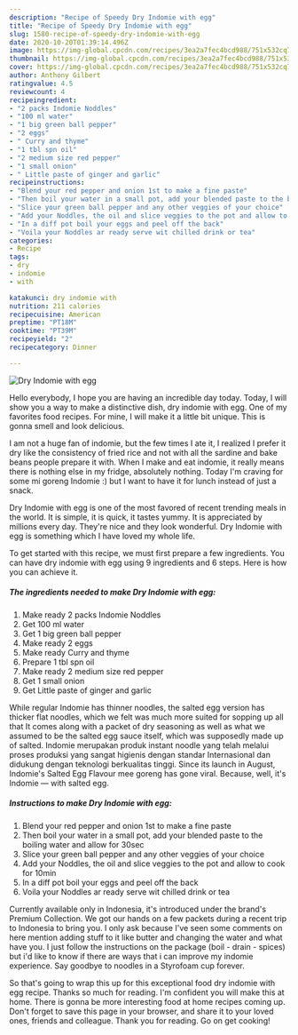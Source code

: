 ```yaml
---
description: "Recipe of Speedy Dry Indomie with egg"
title: "Recipe of Speedy Dry Indomie with egg"
slug: 1580-recipe-of-speedy-dry-indomie-with-egg
date: 2020-10-20T01:39:14.496Z
image: https://img-global.cpcdn.com/recipes/3ea2a7fec4bcd988/751x532cq70/dry-indomie-with-egg-recipe-main-photo.jpg
thumbnail: https://img-global.cpcdn.com/recipes/3ea2a7fec4bcd988/751x532cq70/dry-indomie-with-egg-recipe-main-photo.jpg
cover: https://img-global.cpcdn.com/recipes/3ea2a7fec4bcd988/751x532cq70/dry-indomie-with-egg-recipe-main-photo.jpg
author: Anthony Gilbert
ratingvalue: 4.5
reviewcount: 4
recipeingredient:
- "2 packs Indomie Noddles"
- "100 ml water"
- "1 big green ball pepper"
- "2 eggs"
- " Curry and thyme"
- "1 tbl spn oil"
- "2 medium size red pepper"
- "1 small onion"
- " Little paste of ginger and garlic"
recipeinstructions:
- "Blend your red pepper and onion 1st to make a fine paste"
- "Then boil your water in a small pot, add your blended paste to the boiling water and allow for 30sec"
- "Slice your green ball pepper and any other veggies of your choice"
- "Add your Noddles, the oil and slice veggies to the pot and allow to cook for 10min"
- "In a diff pot boil your eggs and peel off the back"
- "Voila your Noddles ar ready serve wit chilled drink or tea"
categories:
- Recipe
tags:
- dry
- indomie
- with

katakunci: dry indomie with 
nutrition: 211 calories
recipecuisine: American
preptime: "PT18M"
cooktime: "PT39M"
recipeyield: "2"
recipecategory: Dinner

---
```



![Dry Indomie with egg](https://img-global.cpcdn.com/recipes/3ea2a7fec4bcd988/751x532cq70/dry-indomie-with-egg-recipe-main-photo.jpg)

Hello everybody, I hope you are having an incredible day today. Today, I will show you a way to make a distinctive dish, dry indomie with egg. One of my favorites food recipes. For mine, I will make it a little bit unique. This is gonna smell and look delicious.

I am not a huge fan of indomie, but the few times I ate it, I realized I prefer it dry like the consistency of fried rice and not with all the sardine and bake beans people prepare it with. When I make and eat indomie, it really means there is nothing else in my fridge, absolutely nothing. Today I&#39;m craving for some mi goreng Indomie :) but I want to have it for lunch instead of just a snack.

Dry Indomie with egg is one of the most favored of recent trending meals in the world. It is simple, it is quick, it tastes yummy. It is appreciated by millions every day. They're nice and they look wonderful. Dry Indomie with egg is something which I have loved my whole life.


To get started with this recipe, we must first prepare a few ingredients. You can have dry indomie with egg using 9 ingredients and 6 steps. Here is how you can achieve it.

<!--inarticleads1-->

##### The ingredients needed to make Dry Indomie with egg:

1. Make ready 2 packs Indomie Noddles
1. Get 100 ml water
1. Get 1 big green ball pepper
1. Make ready 2 eggs
1. Make ready  Curry and thyme
1. Prepare 1 tbl spn oil
1. Make ready 2 medium size red pepper
1. Get 1 small onion
1. Get  Little paste of ginger and garlic


While regular Indomie has thinner noodles, the salted egg version has thicker flat noodles, which we felt was much more suited for sopping up all that It comes along with a packet of dry seasoning as well as what we assumed to be the salted egg sauce itself, which was supposedly made up of salted. Indomie merupakan produk instant noodle yang telah melalui proses produksi yang sangat higienis dengan standar Internasional dan didukung dengan teknologi berkualitas tinggi. Since its launch in August, Indomie&#39;s Salted Egg Flavour mee goreng has gone viral. Because, well, it&#39;s Indomie — with salted egg. 

<!--inarticleads2-->

##### Instructions to make Dry Indomie with egg:

1. Blend your red pepper and onion 1st to make a fine paste
1. Then boil your water in a small pot, add your blended paste to the boiling water and allow for 30sec
1. Slice your green ball pepper and any other veggies of your choice
1. Add your Noddles, the oil and slice veggies to the pot and allow to cook for 10min
1. In a diff pot boil your eggs and peel off the back
1. Voila your Noddles ar ready serve wit chilled drink or tea


Currently available only in Indonesia, it&#39;s introduced under the brand&#39;s Premium Collection. We got our hands on a few packets during a recent trip to Indonesia to bring you. I only ask because I&#39;ve seen some comments on here mention adding stuff to it like butter and changing the water and what have you. I just follow the instructions on the package (boil - drain - spices) but i&#39;d like to know if there are ways that i can improve my indomie experience. Say goodbye to noodles in a Styrofoam cup forever. 

So that's going to wrap this up for this exceptional food dry indomie with egg recipe. Thanks so much for reading. I'm confident you will make this at home. There is gonna be more interesting food at home recipes coming up. Don't forget to save this page in your browser, and share it to your loved ones, friends and colleague. Thank you for reading. Go on get cooking!
